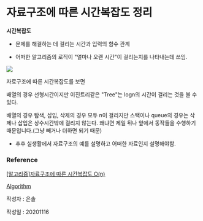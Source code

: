 
# 자료구조에 따른 시간복잡도 정리

**시간복잡도**

- 문제를 해결하는 데 걸리는 시간과 입력의 함수 관계

- 어떠한 알고리즘의 로직이 "얼마나 오랜 시간"이 걸리는지를 나타내는데 쓰임. 

<img src="http://blogfiles.naver.net/MjAxODA4MTZfMTcg/MDAxNTM0MzcxNDIzODY4.s76vT2PpSAMcPOedNlAB-B-mdMjxmXcdjFIJ3mJTcPog.xK8oeutW6c2gBzCehRsm3j0m40PwsDhGgVBLgOh6gsIg.PNG.jhc9639/1.PNG">




자료구조에 따른 시간복잡도를 보면 

배열의 경우 선형시간이지만 이진트리같은 "Tree"는 logn의 시간이 걸리는 것을 볼 수 있다.

배열의 경우 탐색, 삽입, 삭제의 경우 모두 n이 걸리지만 스택이나 queue의 경우는 삭제나 삽입은 상수시간밖에 걸리지 않는다. 왜냐면 제일 뒤나 앞에서 동작들을 수행하기 때문입니다.(그냥 빼거나 더하면 되기 때문)

- 추후  실생활에서 자료구조의 예를 설명하고 어떠한 자료인지 설명해야함.

### Reference 

[[알고리즘]자료구조에 따른 시간복잡도 O(n)](http://blog.naver.com/PostView.nhn?blogId=jhc9639&logNo=221339684077&redirect=Dlog&widgetTypeCall=true&directAccess=false)

[Algorithm](https://github.com/JaeYeopHan/Interview_Question_for_Beginner/tree/master/Algorithm)

작성자 : 은솔

작성일 : 20201116

